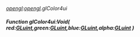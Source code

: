 _[opengl](../../modules/opengl/opengl-module.md):[opengl](../../modules/opengl/opengl-module.md).glColor4ui_
##### Function glColor4ui:Void( red:[GLuint](../../modules/opengl/opengl-gluint.md),green:[GLuint](../../modules/opengl/opengl-gluint.md),blue:[GLuint](../../modules/opengl/opengl-gluint.md),alpha:[GLuint](../../modules/opengl/opengl-gluint.md) )
